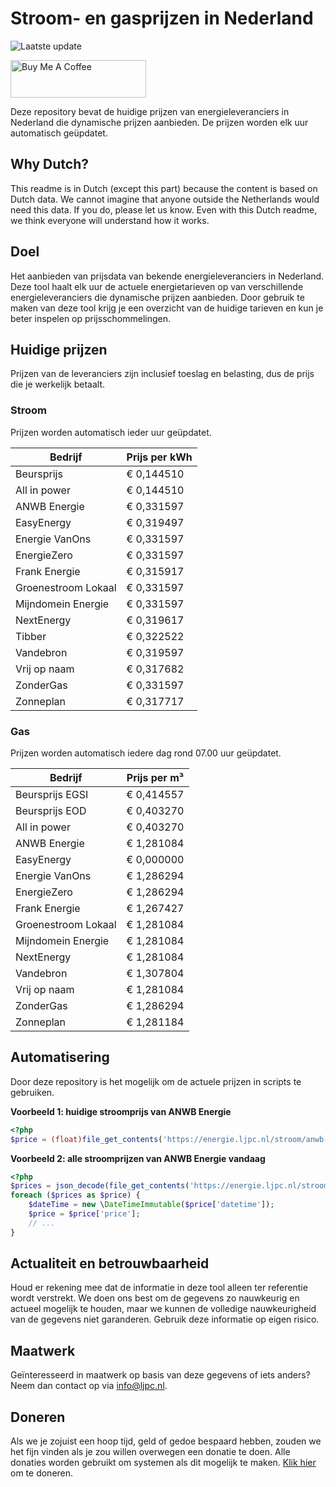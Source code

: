 # Stroom- en gasprijzen in Nederland

![Laatste update](https://img.shields.io/badge/laatste%20update-2025--02--27%2017%3A01%20CET-brightgreen)

<a href="https://www.buymeacoffee.com/Lars-" target="_blank"><img src="https://cdn.buymeacoffee.com/buttons/v2/default-orange.png" alt="Buy Me A Coffee" height="60" style="height: 60px !important;width: 217px !important;" ></a>

Deze repository bevat de huidige prijzen van energieleveranciers in Nederland die dynamische prijzen aanbieden. De prijzen worden elk uur automatisch geüpdatet.

## Why Dutch?

This readme is in Dutch (except this part) because the content is based on Dutch data. We cannot imagine that anyone outside the Netherlands would need this data. If you do, please let us know. Even with this Dutch readme, we think
everyone will understand how it works.

## Doel

Het aanbieden van prijsdata van bekende energieleveranciers in Nederland. Deze tool haalt elk uur de actuele energietarieven op van verschillende energieleveranciers die dynamische prijzen aanbieden. Door gebruik te maken van deze tool
krijg je een overzicht van de huidige tarieven en kun je beter inspelen op prijsschommelingen.

## Huidige prijzen

Prijzen van de leveranciers zijn inclusief toeslag en belasting, dus de prijs die je werkelijk betaalt.

### Stroom

Prijzen worden automatisch ieder uur geüpdatet.

 Bedrijf | Prijs per kWh 
---------|---------------
Beursprijs | € 0,144510
All in power | € 0,144510
ANWB Energie | € 0,331597
EasyEnergy | € 0,319497
Energie VanOns | € 0,331597
EnergieZero | € 0,331597
Frank Energie | € 0,315917
Groenestroom Lokaal | € 0,331597
Mijndomein Energie | € 0,331597
NextEnergy | € 0,319617
Tibber | € 0,322522
Vandebron | € 0,319597
Vrij op naam | € 0,317682
ZonderGas | € 0,331597
Zonneplan | € 0,317717


### Gas

Prijzen worden automatisch iedere dag rond 07.00 uur geüpdatet.

 Bedrijf | Prijs per m³ 
---------|--------------
Beursprijs EGSI | € 0,414557
Beursprijs EOD | € 0,403270
All in power | € 0,403270
ANWB Energie | € 1,281084
EasyEnergy | € 0,000000
Energie VanOns | € 1,286294
EnergieZero | € 1,286294
Frank Energie | € 1,267427
Groenestroom Lokaal | € 1,281084
Mijndomein Energie | € 1,281084
NextEnergy | € 1,281084
Vandebron | € 1,307804
Vrij op naam | € 1,281084
ZonderGas | € 1,286294
Zonneplan | € 1,281184


## Automatisering

Door deze repository is het mogelijk om de actuele prijzen in scripts te gebruiken.

**Voorbeeld 1: huidige stroomprijs van ANWB Energie**

```php
<?php
$price = (float)file_get_contents('https://energie.ljpc.nl/stroom/anwb-energie-nu.txt');

```

**Voorbeeld 2: alle stroomprijzen van ANWB Energie vandaag**

```php
<?php
$prices = json_decode(file_get_contents('https://energie.ljpc.nl/stroom/all-in-power-vandaag.json'),true);
foreach ($prices as $price) {
    $dateTime = new \DateTimeImmutable($price['datetime']);
    $price = $price['price'];
    // ...
}
```

## Actualiteit en betrouwbaarheid

Houd er rekening mee dat de informatie in deze tool alleen ter referentie wordt verstrekt. We doen ons best om de gegevens zo nauwkeurig en actueel mogelijk te houden, maar we kunnen de volledige nauwkeurigheid van de gegevens niet
garanderen. Gebruik deze informatie op eigen risico.

## Maatwerk

Geïnteresseerd in maatwerk op basis van deze gegevens of iets anders? Neem dan contact op
via [info@ljpc.nl](mailto:info@ljpc.nl?subject=Energie%20prijzen).

## Doneren

Als we je zojuist een hoop tijd, geld of gedoe bespaard hebben, zouden we het fijn vinden als je zou willen overwegen een
donatie te doen. Alle donaties worden gebruikt om systemen als dit mogelijk te
maken. [Klik hier](https://www.buymeacoffee.com/Lars-) om te doneren.
